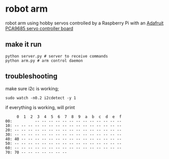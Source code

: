 # robot arm
robot arm using hobby servos controlled by a Raspberry Pi with an [Adafruit PCA9685 servo controller board](https://www.adafruit.com/product/2327)

## make it run

```
python server.py # server to receive commands
python arm.py # arm control daemon
```


## troubleshooting
make sure i2c is working;
```
sudo watch -n0.2 i2cdetect -y 1
```

if everything is working, will print
```
     0  1  2  3  4  5  6  7  8  9  a  b  c  d  e  f
00:          -- -- -- -- -- -- -- -- -- -- -- -- --
10: -- -- -- -- -- -- -- -- -- -- -- -- -- -- -- --
20: -- -- -- -- -- -- -- -- -- -- -- -- -- -- -- --
30: -- -- -- -- -- -- -- -- -- -- -- -- -- -- -- --
40: 40 -- -- -- -- -- -- -- -- -- -- -- -- -- -- --
50: -- -- -- -- -- -- -- -- -- -- -- -- -- -- -- --
60: -- -- -- -- -- -- -- -- -- -- -- -- -- -- -- --
70: 70 -- -- -- -- -- -- --
```
